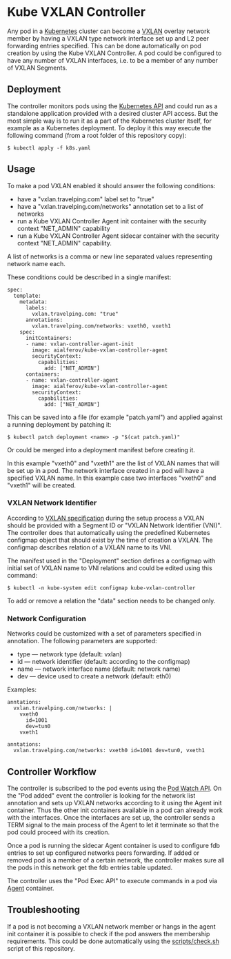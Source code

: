 # Kube VXLAN Controller

Any pod in a [Kubernetes] cluster can become a [VXLAN] overlay network member by
having a VXLAN type network interface set up and L2 peer forwarding entries
specified.  This can be done automatically on pod creation by using the Kube
VXLAN Controller. A pod could be configured to have any number of VXLAN
interfaces, i.e. to be a member of any number of VXLAN Segments.

## Deployment

The controller monitors pods using the [Kubernetes API] and could run as a
standalone application provided with a desired cluster API access. But the most
simple way is to run it as a part of the Kubernetes cluster itself, for example
as a Kubernetes deployment. To deploy it this way execute the following command
(from a root folder of this repository copy):

```
$ kubectl apply -f k8s.yaml
```

## Usage

To make a pod VXLAN enabled it should answer the following conditions:

* have a "vxlan.travelping.com" label set to "true"
* have a "vxlan.travelping.com/networks" annotation set to a list of networks
* run a Kube VXLAN Controller Agent init container with the security context
"NET_ADMIN" capability
* run a Kube VXLAN Controller Agent sidecar container with the security context
"NET_ADMIN" capability.

A list of networks is a comma or new line separated values representing network
name each.

These conditions could be described in a single manifest:

```
spec:
  template:
    metadata:
      labels:
        vxlan.travelping.com: "true"
      annotations:
        vxlan.travelping.com/networks: vxeth0, vxeth1
    spec:
      initContainers:
      - name: vxlan-controller-agent-init
        image: aialferov/kube-vxlan-controller-agent
        securityContext:
          capabilities:
            add: ["NET_ADMIN"]
      containers:
      - name: vxlan-controller-agent
        image: aialferov/kube-vxlan-controller-agent
        securityContext:
          capabilities:
            add: ["NET_ADMIN"]
```

This can be saved into a file (for example "patch.yaml") and applied against a
running deployment by patching it:

```
$ kubectl patch deployment <name> -p "$(cat patch.yaml)"
```

Or could be merged into a deployment manifest before creating it.

In this example "vxeth0" and "vxeth1" are the list of VXLAN names that will be
set up in a pod. The network interface created in a pod will have a specified
VXLAN name. In this example case two interfaces "vxeth0" and "vxeth1" will be
created.

### VXLAN Network Identifier

According to [VXLAN specification] during the setup process a VXLAN should be
provided with a Segment ID or "VXLAN Network Identifier (VNI)". The controller
does that automatically using the predefined Kubernetes configmap object that
should exist by the time of creation a VXLAN. The configmap describes relation
of a VXLAN name to its VNI.

The manifest used in the "Deployment" section defines a configmap with initial
set of VXLAN name to VNI relations and could be edited using this command:

```
$ kubectl -n kube-system edit configmap kube-vxlan-controller
```

To add or remove a relation the "data" section needs to be changed only.

### Network Configuration

Networks could be customized with a set of parameters specified in annotation.
The following parameters are supported:

* type — network type (default: vxlan)
* id — network identifier (default: according to the configmap)
* name — network interface name (default: network name)
* dev — device used to create a network (default: eth0)

Examples:

```
anntations:
  vxlan.travelping.com/networks: |
    vxeth0
      id=1001
      dev=tun0
    vxeth1
```
```
anntations:
  vxlan.travelping.com/networks: vxeth0 id=1001 dev=tun0, vxeth1
```

## Controller Workflow

The controller is subscribed to the pod events using the [Pod Watch API]. On the
"Pod added" event the controller is looking for the network list annotation and
sets up VXLAN networks according to it using the Agent init container. Thus the
other init containers available in a pod can already work with the interfaces.
Once the interfaces are set up, the controller sends a TERM signal to the main
process of the Agent to let it terminate so that the pod could proceed with its
creation.

Once a pod is running the sidecar Agent container is used to configure fdb
entries to set up configured networks peers forwarding. If added or removed pod
is a member of a certain network, the controller makes sure all the pods in
this network get the fdb entries table updated.

The controller uses the "Pod Exec API" to execute commands in a pod via [Agent]
container.

## Troubleshooting

If a pod is not becoming a VXLAN network member or hangs in the agent init
container it is possible to check if the pod answers the membership
requirements. This could be done automatically using the [scripts/check.sh]
script of this repository.

<!-- Links -->
[Kubernetes]: https://kubernetes.io
[Kubernetes API]: https://kubernetes.io/docs/reference/api-overview
[Pod Watch API]: https://v1-8.docs.kubernetes.io/docs/api-reference/v1.8/#watch-64
[VXLAN]: https://tools.ietf.org/html/rfc7348
[VXLAN specification]: https://tools.ietf.org/html/rfc7348#section-4
[Agent]: https://gitlab.tpip.net/aalferov/kube-vxlan-controller-agent
[scripts/check.sh]: https://gitlab.tpip.net/aalferov/kube-vxlan-controller/raw/master/scripts/check.sh
